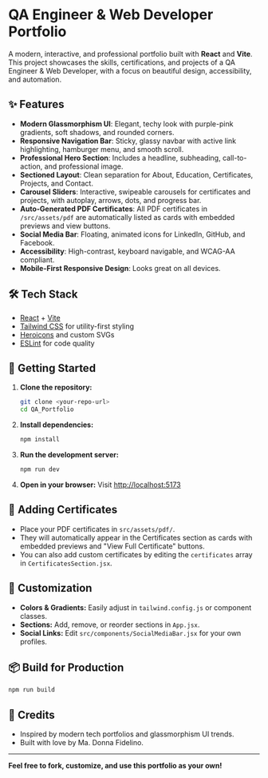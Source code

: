 # QA Engineer & Web Developer Portfolio

A modern, interactive, and professional portfolio built with **React** and **Vite**. This project showcases the skills, certifications, and projects of a QA Engineer & Web Developer, with a focus on beautiful design, accessibility, and automation.

## ✨ Features

- **Modern Glassmorphism UI**: Elegant, techy look with purple-pink gradients, soft shadows, and rounded corners.
- **Responsive Navigation Bar**: Sticky, glassy navbar with active link highlighting, hamburger menu, and smooth scroll.
- **Professional Hero Section**: Includes a headline, subheading, call-to-action, and professional image.
- **Sectioned Layout**: Clean separation for About, Education, Certificates, Projects, and Contact.
- **Carousel Sliders**: Interactive, swipeable carousels for certificates and projects, with autoplay, arrows, dots, and progress bar.
- **Auto-Generated PDF Certificates**: All PDF certificates in `/src/assets/pdf` are automatically listed as cards with embedded previews and view buttons.
- **Social Media Bar**: Floating, animated icons for LinkedIn, GitHub, and Facebook.
- **Accessibility**: High-contrast, keyboard navigable, and WCAG-AA compliant.
- **Mobile-First Responsive Design**: Looks great on all devices.

## 🛠️ Tech Stack

- [React](https://react.dev/) + [Vite](https://vitejs.dev/)
- [Tailwind CSS](https://tailwindcss.com/) for utility-first styling
- [Heroicons](https://heroicons.com/) and custom SVGs
- [ESLint](https://eslint.org/) for code quality

## 🚀 Getting Started

1. **Clone the repository:**
   ```bash
   git clone <your-repo-url>
   cd QA_Portfolio
   ```
2. **Install dependencies:**
   ```bash
   npm install
   ```
3. **Run the development server:**
   ```bash
   npm run dev
   ```
4. **Open in your browser:**
   Visit [http://localhost:5173](http://localhost:5173)

## 📁 Adding Certificates

- Place your PDF certificates in `src/assets/pdf/`.
- They will automatically appear in the Certificates section as cards with embedded previews and "View Full Certificate" buttons.
- You can also add custom certificates by editing the `certificates` array in `CertificatesSection.jsx`.

## 🎨 Customization

- **Colors & Gradients:** Easily adjust in `tailwind.config.js` or component classes.
- **Sections:** Add, remove, or reorder sections in `App.jsx`.
- **Social Links:** Edit `src/components/SocialMediaBar.jsx` for your own profiles.

## 📦 Build for Production

```bash
npm run build
```

## 🙏 Credits

- Inspired by modern tech portfolios and glassmorphism UI trends.
- Built with love by Ma. Donna Fidelino.

---

**Feel free to fork, customize, and use this portfolio as your own!**
